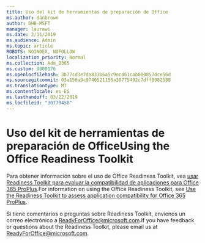 ```yaml
---
title: Uso del kit de herramientas de preparación de Office
ms.author: danbrown
author: DHB-MSFT
manager: laurawi
ms.date: 2/11/2019
ms.audience: Admin
ms.topic: article
ROBOTS: NOINDEX, NOFOLLOW
localization_priority: Normal
ms.collection: Adm_O365
ms.custom: 9000176
ms.openlocfilehash: 3b77cd3e7da833b6a5c9ecd61cab000857dce56d
ms.sourcegitcommit: 03a156a9c9740521155a30775492c7dff0982588
ms.translationtype: MT
ms.contentlocale: es-ES
ms.lasthandoff: 03/22/2019
ms.locfileid: "30779458"
---
```

# <a name="using-the-office-readiness-toolkit"></a><span data-ttu-id="7dd6f-102">Uso del kit de herramientas de preparación de Office</span><span class="sxs-lookup"><span data-stu-id="7dd6f-102">Using the Office Readiness Toolkit</span></span>

<span data-ttu-id="7dd6f-103">Para obtener información sobre el uso de Office Readiness Toolkit, vea [usar Readiness Toolkit para evaluar la compatibilidad de aplicaciones para Office 365 ProPlus](https://docs.microsoft.com/DeployOffice/use-the-readiness-toolkit-to-assess-application-compatibility-for-office-365-pro).</span><span class="sxs-lookup"><span data-stu-id="7dd6f-103">For information on using the Office Readiness Toolkit, see [Use the Readiness Toolkit to assess application compatibility for Office 365 ProPlus](https://docs.microsoft.com/DeployOffice/use-the-readiness-toolkit-to-assess-application-compatibility-for-office-365-pro).</span></span>

<span data-ttu-id="7dd6f-104">Si tiene comentarios o preguntas sobre Readiness Toolkit, envíenos un correo electrónico a ReadyForOffice@microsoft.com.</span><span class="sxs-lookup"><span data-stu-id="7dd6f-104">If you have feedback or questions about the Readiness Toolkit, please email us at ReadyForOffice@microsoft.com.</span></span>
